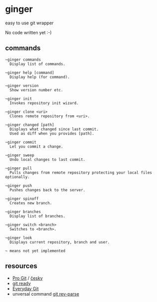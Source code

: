 # ginger
easy to use git wrapper

No code written yet :-)

## commands

```
~ginger commands
  Display list of commands.
  
~ginger help [command]
  Display help (for command).

~ginger version
  Show version number etc.

~ginger init
  Invokes repository init wizard.
  
~ginger clone <uri>
  Clones remote repository from <uri>.

~ginger changed [path]
  Displays what changed since last commit.
  Used as diff when you provides [path].  

~ginger commit
  Let you commit a change.
  
~ginger sweep
  Undo local changes to last commit.

~ginger pull
  Pulls changes from remote repository protecting your local files optionally.
  
~ginger push
  Pushes changes back to the server.
  
~ginger spinoff
  Creates new branch.

~ginger branches
  Display list of branches.

~ginger switch <branch>
  Switches to <branch>.
  
~ginger look
  Displays current repository, branch and user.
  
~ means not yet implemented
```

## resources

* [Pro Git](https://progit.org) /  [česky](https://git-scm.com/book/cs/v1)
* [git ready](http://gitready.com)
* [Everyday Git](https://www.kernel.org/pub/software/scm/git/docs/v1.7.9/everyday.html)
* unversal command [git rev-parse](https://git-scm.com/docs/git-rev-parse)

